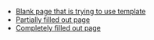 ---
---

- [Blank page that is trying to use template](blank/)
- [Partially filled out page](partial/)
- [Completely filled out page](filledout/)